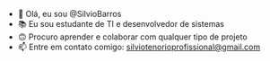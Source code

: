 - 👋 Olá, eu sou @SilvioBarros
- 📚 Eu sou estudante de TI e desenvolvedor de sistemas 
- 🙃 Procuro aprender e colaborar com qualquer tipo de projeto
- 📫 Entre em contato comigo: silviotenorioprofissional@gmail.com

<!---
SilvioBarros/SilvioBarros is a ✨ special ✨ repository because its `README.md` (this file) appears on your GitHub profile.
You can click the Preview link to take a look at your changes.
--->
